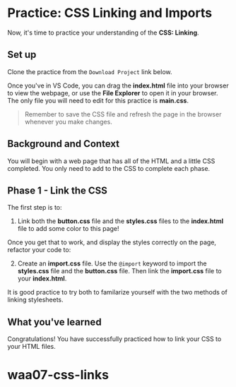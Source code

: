 # Practice: CSS Linking and Imports

Now, it's time to practice your understanding of the **CSS: Linking**.

## Set up

Clone the practice from the `Download Project` link below.

Once you've in VS Code, you can drag the __index.html__ file into your browser
to view the webpage, or use the **File Explorer** to open it in your browser.
The only file you will need to edit for this practice is __main.css__.

> Remember to save the CSS file and refresh the page in the browser whenever you
> make changes.

## Background and Context

You will begin with a web page that has all of the HTML and a little CSS
completed. You only need to add to the CSS to complete each phase.

## Phase 1 - Link the CSS

The first step is to:

1. Link both the __button.css__ file and the __styles.css__ files to the
   __index.html__ file to add some color to this page!

Once you get that to work, and display the styles correctly on the page,
refactor your code to:

2. Create an __import.css__ file. Use the `@import` keyword to import the
   __styles.css__ file and the __button.css__ file. Then link the __import.css__
   file to your __index.html__.

It is good practice to try both to familarize yourself with the two methods of
linking stylesheets.

## What you've learned

Congratulations! You have successfully practiced how to link your CSS to your
HTML files.
# waa07-css-links
